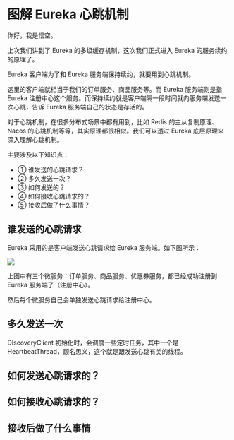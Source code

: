 # 图解 Eureka 心跳机制

你好，我是悟空。

上次我们讲到了 Eureka 的多级缓存机制，这次我们正式进入 Eureka 的服务续约的原理了。

Eureka 客户端为了和 Eureka 服务端保持续约，就要用到心跳机制。

这里的客户端就相当于我们的订单服务、商品服务等。而 Eureka 服务端则是指 Eureka 注册中心这个服务。而保持续约就是客户端隔一段时间就向服务端发送一次心跳，告诉 Eureka 服务端自己的状态是存活的。

对于心跳机制，在很多分布式场景中都有用到，比如 Redis 的主从复制原理、Nacos 的心跳机制等等，其实原理都很相似。我们可以透过 Eureka 底层原理来深入理解心跳机制。

主要涉及以下知识点：

- ① 谁发送的心跳请求？
- ② 多久发送一次？
- ③ 如何发送的？
- ④ 如何接收心跳请求的？
- ⑤ 接收后做了什么事情？

## 谁发送的心跳请求

Eureka 采用的是客户端发送心跳请求给 Eureka 服务端。如下图所示：

![](http://cdn.jayh.club/uPic/image-20220619204817186kYb3jx.png)

上图中有三个微服务：订单服务、商品服务、优惠券服务，都已经成功注册到 Eureka 服务端了（注册中心）。

然后每个微服务自己会单独发送心跳请求给注册中心。

## 多久发送一次

DIscoveryClient 初始化时，会调度一些定时任务，其中一个是 HeartbeatThread，顾名思义，这个就是跟发送心跳有关的线程。

## 如何发送心跳请求的？



## 如何接收心跳请求的？



## 接收后做了什么事情